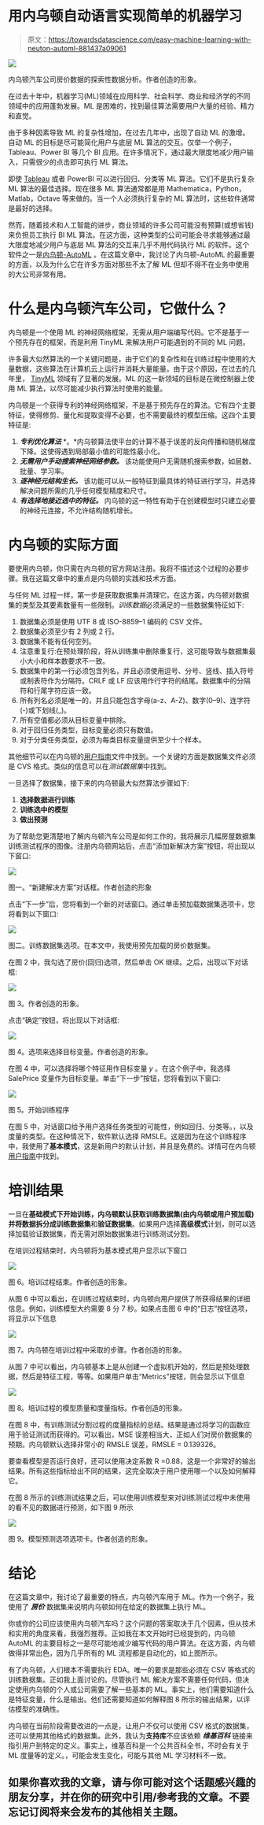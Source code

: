 # 用内乌顿自动语言实现简单的机器学习

> 原文：<https://towardsdatascience.com/easy-machine-learning-with-neuton-automl-881437a09061>

![](img/78ab1eb1d5da11bdbfc124cc1846b18c.png)

内乌顿汽车公司房价数据的探索性数据分析。作者创造的形象。

在过去十年中，机器学习(ML)领域在应用科学、社会科学、商业和经济学的不同领域中的应用蓬勃发展。ML 是困难的，找到最佳算法需要用户大量的经验、精力和直觉。

由于多种因素导致 ML 的复杂性增加，在过去几年中，出现了自动 ML 的激增。自动 ML 的目标是尽可能简化用户与底层 ML 算法的交互。仅举一个例子，Tableau、Power BI 等几个 BI 应用。在许多情况下，通过最大限度地减少用户输入，只需很少的点击即可执行 ML 算法。

即使 [Tableau](https://www.tableau.com/learn/articles/machine-learning-examples) 或者 PowerBI 可以进行回归、分类等 ML 算法。它们不是执行复杂 ML 算法的最佳选择。现在很多 ML 算法通常都是用 Mathematica，Python，Matlab，Octave 等来做的。当一个人必须执行复杂的 ML 算法时，这些软件通常是最好的选择。

然而，随着技术和人工智能的进步，商业领域的许多公司可能没有预算(或想省钱)来负担员工执行 BI ML 算法。在这方面，这种类型的公司可能会寻求能够通过最大限度地减少用户与底层 ML 算法的交互来几乎不用代码执行 ML 的软件。这个软件之一是[内乌顿-AutoML](https://neuton.ai) 。在这篇文章中，我讨论了内乌顿-AutoML 的最重要的方面，以及为什么它在许多方面对那些不太了解 ML 但却不得不在业务中使用的大公司非常有用。

# 什么是内乌顿汽车公司，它做什么？

内乌顿是一个使用 ML 的神经网络框架，无需从用户端编写代码。它不是基于一个预先存在的框架，而是利用 TinyML 来解决用户可能遇到的不同的 ML 问题。

许多最大似然算法的一个关键问题是，由于它们的复杂性和在训练过程中使用的大量数据，这些算法在计算机云上运行并消耗大量能量。由于这个原因，在过去的几年里， [TinyML](https://www.tinyml.org) 领域有了显著的发展。ML 的这一新领域的目标是在微控制器上使用 ML 算法，以尽可能减少执行算法时使用的能量。

内乌顿是一个获得专利的神经网络框架，不是基于预先存在的算法。它有四个主要特征，使得修剪、量化和提取变得不必要，也不需要最终的模型压缩。这四个主要特征是:

1.  ***专利优化算法*** *。*内乌顿算法使平台的计算不基于误差的反向传播和随机梯度下降。这使得遇到局部最小值的可能性最小化。
2.  ***无需用户手动搜索神经网络参数。*** 该功能使用户无需随机搜索参数，如层数、批量、学习率。
3.  ***逐神经元结构生长。*** 该功能可以从一般特征到最具体的特征进行学习，并选择解决问题所需的几乎任何模型精度和尺寸。
4.  ***有选择地接近选中的特征。*** 内乌顿的这一特性有助于在创建模型时只建立必要的神经元连接，不允许结构随机增长。

# 内乌顿的实际方面

要使用内乌顿，你只需在内乌顿的官方网站注册。我将不描述这个过程的必要步骤。我在这篇文章中的重点是内乌顿的实践和技术方面。

与任何 ML 过程一样，第一步是获取数据集并清理它。在这方面，内乌顿对数据集的类型及其要素数量有一些限制。*训练数据*必须满足的一些数据集特征如下:

1.  数据集必须是使用 UTF 8 或 ISO-8859–1 编码的 CSV 文件。
2.  数据集必须至少有 2 列或 2 行。
3.  数据集不能有任何空列。
4.  注意重复行:在预处理阶段，将从训练集中删除重复行，这可能导致与数据集最小大小和样本数要求不一致。
5.  数据集中的第一行必须包含列名，并且必须使用逗号、分号、竖线、插入符号或制表符作为分隔符。CRLF 或 LF 应该用作行字符的结尾。数据集中的分隔符和行尾字符应该一致。
6.  所有列名必须是唯一的，并且只能包含字母(a-z、A-Z)、数字(0–9)、连字符(-)或下划线(_)。
7.  所有空值都必须从目标变量中排除。
8.  对于回归任务类型，目标变量必须只有数值。
9.  对于分类任务类型，必须为每类目标变量提供至少十个样本。

其他细节可以在内乌顿的[用户指南](https://neuton.ai/uploads/user-guide.pdf)文件中找到。一个关键的方面是数据集文件必须是 CVS 格式。类似的信息可以在*测试数据集*中找到。

一旦选择了数据集，接下来的内乌顿最大似然算法步骤如下:

1.  **选择数据进行训练**
2.  **训练选中的模型**
3.  **做出预测**

为了帮助您更清楚地了解内乌顿汽车公司是如何工作的，我将展示几幅房屋数据集训练测试程序的图像。注册内乌顿网站后，点击“添加新解决方案”按钮，将出现以下窗口:

![](img/2124909bc020e423f687c49db7d9d0d8.png)

图一。“新建解决方案”对话框。作者创造的形象

点击“下一步”后，您将看到一个新的对话窗口。通过单击预加载数据集选项卡，您将看到以下窗口:

![](img/c149b81e2ff901cca9ac6c59e7a00315.png)

图二。训练数据集选项。在本文中，我使用预先加载的房价数据集。

在图 2 中，我勾选了房价(回归)选项，然后单击 OK 继续。之后，出现以下对话框:

![](img/1e0fd63735ed26b76b0148554a22d64e.png)

图 3。作者创造的形象。

点击“确定”按钮，将出现以下对话框:

![](img/23291d35504df22b59c661bcccc51fc4.png)

图 4。选项来选择目标变量。作者创造的形象。

在图 4 中，可以选择将哪个特征用作目标变量 *y* 。在这个例子中，我选择 SalePrice 变量作为目标变量。单击“下一步”按钮，您将看到以下窗口:

![](img/1d062c8b495c6bedd1bd53431291901b.png)

图 5。开始训练程序

在图 5 中，对话窗口给予用户选择任务类型的可能性，例如回归、分类等。，以及度量的类型。在这种情况下，软件默认选择 RMSLE。这是因为在这个训练程序中，我使用了**基本模式**，这是新用户的默认计划，并且是免费的。详情可在内乌顿[用户指南](https://neuton.ai/uploads/user-guide.pdf)中找到。

# 培训结果

一旦在**基础模式下开始训练，**内乌顿默认获取训练数据集(由内乌顿或用户预加载)并将数据拆分成**训练数据集**和**验证数据集**。如果用户选择**高级模式**计划，则可以选择加载验证数据集，而无需对原始数据集进行训练测试分割。

在培训过程结束时，内乌顿将为基本模式用户显示以下窗口

![](img/ae20e8aa50f8e6137fec960a7251c3e0.png)

图 6。培训过程结束。作者创造的形象。

从图 6 中可以看出，在训练过程结束时，内乌顿向用户提供了所获得结果的详细信息。例如，训练模型大约需要 8 分 7 秒。如果点击图 6 中的“日志”按钮选项，将显示以下信息

![](img/155b0675006d17e8b4f44800154599db.png)

图 7。内乌顿在培训过程中采取的步骤。作者创造的形象。

从图 7 中可以看出，内乌顿基本上是从创建一个虚拟机开始的，然后是预处理数据，然后是特征工程，等等。如果用户单击“Metrics”按钮，则会显示以下信息

![](img/aae01d78e904164d00780dbb03a1f5dd.png)

图 8。培训过程的模型质量和度量指标。作者创造的形象。

在图 8 中，有训练测试分割过程的度量指标的总结。结果是通过将学习的函数应用于验证测试而获得的。可以看出，MSE 误差相当大，正如人们对房价数据集的预期。内乌顿默认选择非常小的 RMSLE 误差，RMSLE = 0.139326。

要查看模型是否运行良好，还可以使用决定系数 R =0.88，这是一个非常好的输出结果。所有这些指标给出不同的结果，这完全取决于用户使用哪一个以及如何解释它。

在图 8 所示的训练测试结果之后，可以使用训练模型来对训练测试过程中未使用的看不见的数据进行预测，如下图 9 所示

![](img/e9193f25c67eca2fbb738fa79c4fc564.png)

图 9。模型预测选项选项卡。作者创造的形象。

# 结论

在这篇文章中，我讨论了最重要的特点，内乌顿汽车用于 ML。作为一个例子，我使用了 ***房价*** 数据集来说明内乌顿如何在给定的数据集上执行 ML。

你或你的公司应该使用内乌顿汽车吗？这个问题的答案取决于几个因素，但从技术和实用的角度来看，我强烈推荐。正如我在本文开始时已经提到的，内乌顿 AutoML 的主要目标之一是尽可能地减少编写代码的用户算法。在这方面，内乌顿做得非常出色，因为几乎所有的 ML 流程都是自动化的，如上图所示。

有了内乌顿，人们根本不需要执行 EDA。唯一的要求是那些必须在 CSV 等格式的训练数据集。正如我上面讨论的。尽管执行 ML 解决方案不需要任何代码，但决定使用内乌顿的个人或公司需要了解一些基本的 ML。事实上，他们需要知道什么是特征变量，什么是输出。他们还需要知道如何解释图 8 所示的输出结果，以评估模型的准确性。

内乌顿在当前阶段需要改进的一点是，让用户不仅可以使用 CSV 格式的数据集，还可以使用其他格式的数据集。此外，我认为**支持库**不应该依赖 ***维基百科*** 链接来指引用户到特定的定义。事实上，维基百科是一个公共百科全书，不时会有关于 ML 度量等的定义。，可能会发生变化，可能与其他 ML 学习材料不一致。

## 如果你喜欢我的文章，请与你可能对这个话题感兴趣的朋友分享，并在你的研究中引用/参考我的文章。不要忘记订阅将来会发布的其他相关主题。